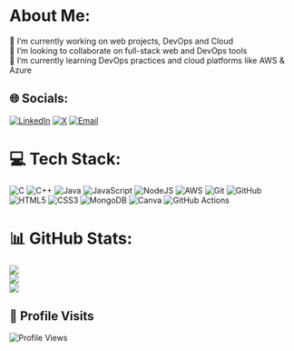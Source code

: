 # About Me:
🔭 I’m currently working on web projects, DevOps and Cloud  
🤝 I’m looking to collaborate on full-stack web and DevOps tools    
🌱 I’m currently learning DevOps practices and cloud platforms like AWS & Azure 

## 🌐 Socials:
[![LinkedIn](https://img.shields.io/badge/LinkedIn-%230077B5.svg?logo=linkedin&logoColor=white)](https://linkedin.com/in/laxmanadhikari)
[![X](https://img.shields.io/badge/X-black.svg?logo=X&logoColor=white)](https://x.com/lxmnadhk)
[![Email](https://img.shields.io/badge/Email-D14836?logo=gmail&logoColor=white)](mailto:adhikarilaxman441@gmail.com) 

# 💻 Tech Stack:
![C](https://img.shields.io/badge/c-%2300599C.svg?style=for-the-badge&logo=c&logoColor=white)
![C++](https://img.shields.io/badge/c++-%2300599C.svg?style=for-the-badge&logo=c%2B%2B&logoColor=white)
![Java](https://img.shields.io/badge/java-%23ED8B00.svg?style=for-the-badge&logo=openjdk&logoColor=white)
![JavaScript](https://img.shields.io/badge/javascript-%23323330.svg?style=for-the-badge&logo=javascript&logoColor=%23F7DF1E)
![NodeJS](https://img.shields.io/badge/node.js-6DA55F?style=for-the-badge&logo=node.js&logoColor=white)
![AWS](https://img.shields.io/badge/AWS-%23FF9900.svg?style=for-the-badge&logo=amazon-aws&logoColor=white)
![Git](https://img.shields.io/badge/git-%23F05033.svg?style=for-the-badge&logo=git&logoColor=white)
![GitHub](https://img.shields.io/badge/github-%23121011.svg?style=for-the-badge&logo=github&logoColor=white)
![HTML5](https://img.shields.io/badge/html5-%23E34F26.svg?style=for-the-badge&logo=html5&logoColor=white)
![CSS3](https://img.shields.io/badge/css3-%231572B6.svg?style=for-the-badge&logo=css3&logoColor=white)
![MongoDB](https://img.shields.io/badge/MongoDB-%234ea94b.svg?style=for-the-badge&logo=mongodb&logoColor=white)
![Canva](https://img.shields.io/badge/Canva-%2300C4CC.svg?style=for-the-badge&logo=Canva&logoColor=white)
![GitHub Actions](https://img.shields.io/badge/github%20actions-%232671E5.svg?style=for-the-badge&logo=githubactions&logoColor=white)

# 📊 GitHub Stats:
![](https://github-readme-stats.vercel.app/api?username=adhikarilaxman&theme=dark&hide_border=false&include_all_commits=false&count_private=false)<br/>
![](https://nirzak-streak-stats.vercel.app/?user=adhikarilaxman&theme=dark&hide_border=false)<br/>
![](https://github-readme-stats.vercel.app/api/top-langs/?username=adhikarilaxman&theme=dark&hide_border=false&include_all_commits=false&count_private=false&layout=compact)

## 🚀 Profile Visits
![Profile Views](https://komarev.com/ghpvc/?username=adhikarilaxman&label=Profile%20views&color=0e75b6&style=flat)
